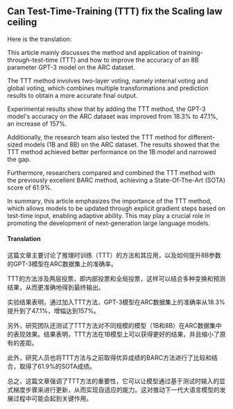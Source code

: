 ## Can Test-Time-Training (TTT) fix the Scaling law ceiling

Here is the translation:

This article mainly discusses the method and application of training-through-test-time (TTT) and how to improve the accuracy of an 8B parameter GPT-3 model on the ARC dataset.

The TTT method involves two-layer voting, namely internal voting and global voting, which combines multiple transformations and prediction results to obtain a more accurate final output.

Experimental results show that by adding the TTT method, the GPT-3 model's accuracy on the ARC dataset was improved from 18.3% to 47.1%, an increase of 157%.

Additionally, the research team also tested the TTT method for different-sized models (1B and 8B) on the ARC dataset. The results showed that the TTT method achieved better performance on the 1B model and narrowed the gap.

Furthermore, researchers compared and combined the TTT method with the previously excellent BARC method, achieving a State-Of-The-Art (SOTA) score of 61.9%.

In summary, this article emphasizes the importance of the TTT method, which allows models to be updated through explicit gradient steps based on test-time input, enabling adaptive ability. This may play a crucial role in promoting the development of next-generation large language models.

#### Translation 

这篇文章主要讨论了推理时训练（TTT）的方法和其应用，以及如何提升8B参数的GPT-3模型在ARC数据集上的准确率。 

TTT的方法涉及两层投票，即内部投票和全局投票，这样可以结合多种变换和预测结果，从而更准确地得到最终输出。

实验结果表明，通过加入TTT方法，GPT-3模型在ARC数据集上的准确率从18.3%提升到了47.1%，增幅达到157%。

另外，研究团队还测试了TTT方法对不同规模的模型（1B和8B）在ARC数据集中的表现效果。结果表明，TTT方法在1B模型上可以获得更好的结果，并且缩小了原有的差距。

此外，研究人员也将TTT方法与之前取得优异成绩的BARC方法进行了比较和结合，取得了61.9%的SOTA成绩。

总之，这篇文章强调了TTT方法的重要性，它可以让模型通过基于测试时输入的显式梯度步骤来进行更新，从而实现自适应的能力。这对推动下一代大语言模型的发展过程中可能会起到关键作用。
